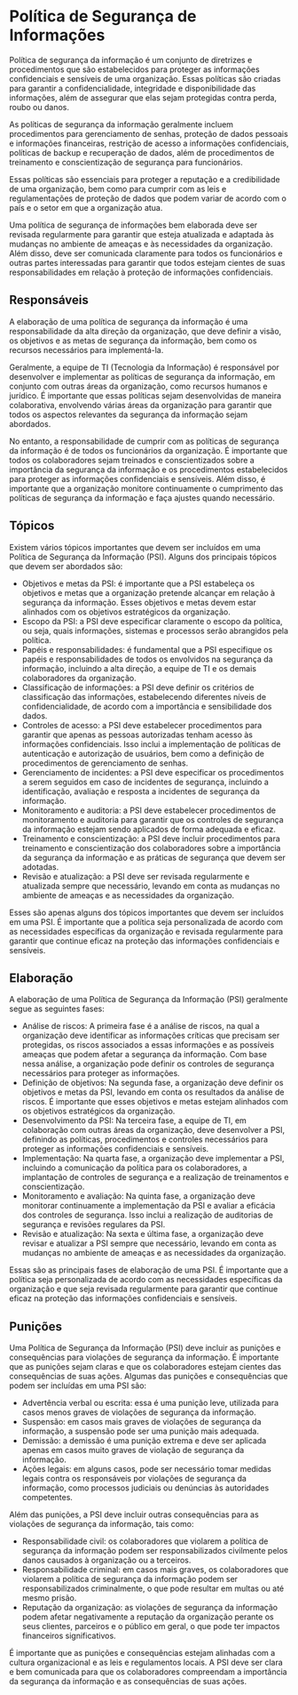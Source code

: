 # Política de Segurança de Informações

Política de segurança da informação é um conjunto de diretrizes e procedimentos que são estabelecidos para proteger as informações confidenciais e sensíveis de uma organização. Essas políticas são criadas para garantir a confidencialidade, integridade e disponibilidade das informações, além de assegurar que elas sejam protegidas contra perda, roubo ou danos.

As políticas de segurança da informação geralmente incluem procedimentos para gerenciamento de senhas, proteção de dados pessoais e informações financeiras, restrição de acesso a informações confidenciais, políticas de backup e recuperação de dados, além de procedimentos de treinamento e conscientização de segurança para funcionários.

Essas políticas são essenciais para proteger a reputação e a credibilidade de uma organização, bem como para cumprir com as leis e regulamentações de proteção de dados que podem variar de acordo com o país e o setor em que a organização atua.

Uma política de segurança de informações bem elaborada deve ser revisada regularmente para garantir que esteja atualizada e adaptada às mudanças no ambiente de ameaças e às necessidades da organização. Além disso, deve ser comunicada claramente para todos os funcionários e outras partes interessadas para garantir que todos estejam cientes de suas responsabilidades em relação à proteção de informações confidenciais.

## Responsáveis

A elaboração de uma política de segurança da informação é uma responsabilidade da alta direção da organização, que deve definir a visão, os objetivos e as metas de segurança da informação, bem como os recursos necessários para implementá-la.

Geralmente, a equipe de TI (Tecnologia da Informação) é responsável por desenvolver e implementar as políticas de segurança da informação, em conjunto com outras áreas da organização, como recursos humanos e jurídico. É importante que essas políticas sejam desenvolvidas de maneira colaborativa, envolvendo várias áreas da organização para garantir que todos os aspectos relevantes da segurança da informação sejam abordados.

No entanto, a responsabilidade de cumprir com as políticas de segurança da informação é de todos os funcionários da organização. É importante que todos os colaboradores sejam treinados e conscientizados sobre a importância da segurança da informação e os procedimentos estabelecidos para proteger as informações confidenciais e sensíveis. Além disso, é importante que a organização monitore continuamente o cumprimento das políticas de segurança da informação e faça ajustes quando necessário.

## Tópicos

Existem vários tópicos importantes que devem ser incluídos em uma Política de Segurança da Informação (PSI). Alguns dos principais tópicos que devem ser abordados são:

- Objetivos e metas da PSI: é importante que a PSI estabeleça os objetivos e metas que a organização pretende alcançar em relação à segurança da informação. Esses objetivos e metas devem estar alinhados com os objetivos estratégicos da organização.
- Escopo da PSI: a PSI deve especificar claramente o escopo da política, ou seja, quais informações, sistemas e processos serão abrangidos pela política.
- Papéis e responsabilidades: é fundamental que a PSI especifique os papéis e responsabilidades de todos os envolvidos na segurança da informação, incluindo a alta direção, a equipe de TI e os demais colaboradores da organização.
- Classificação de informações: a PSI deve definir os critérios de classificação das informações, estabelecendo diferentes níveis de confidencialidade, de acordo com a importância e sensibilidade dos dados.
- Controles de acesso: a PSI deve estabelecer procedimentos para garantir que apenas as pessoas autorizadas tenham acesso às informações confidenciais. Isso inclui a implementação de políticas de autenticação e autorização de usuários, bem como a definição de procedimentos de gerenciamento de senhas.
- Gerenciamento de incidentes: a PSI deve especificar os procedimentos a serem seguidos em caso de incidentes de segurança, incluindo a identificação, avaliação e resposta a incidentes de segurança da informação.
- Monitoramento e auditoria: a PSI deve estabelecer procedimentos de monitoramento e auditoria para garantir que os controles de segurança da informação estejam sendo aplicados de forma adequada e eficaz.
- Treinamento e conscientização: a PSI deve incluir procedimentos para treinamento e conscientização dos colaboradores sobre a importância da segurança da informação e as práticas de segurança que devem ser adotadas.
- Revisão e atualização: a PSI deve ser revisada regularmente e atualizada sempre que necessário, levando em conta as mudanças no ambiente de ameaças e as necessidades da organização.

Esses são apenas alguns dos tópicos importantes que devem ser incluídos em uma PSI. É importante que a política seja personalizada de acordo com as necessidades específicas da organização e revisada regularmente para garantir que continue eficaz na proteção das informações confidenciais e sensíveis.

## Elaboração

A elaboração de uma Política de Segurança da Informação (PSI) geralmente segue as seguintes fases:

- Análise de riscos: A primeira fase é a análise de riscos, na qual a organização deve identificar as informações críticas que precisam ser protegidas, os riscos associados a essas informações e as possíveis ameaças que podem afetar a segurança da informação. Com base nessa análise, a organização pode definir os controles de segurança necessários para proteger as informações.
- Definição de objetivos: Na segunda fase, a organização deve definir os objetivos e metas da PSI, levando em conta os resultados da análise de riscos. É importante que esses objetivos e metas estejam alinhados com os objetivos estratégicos da organização.
- Desenvolvimento da PSI: Na terceira fase, a equipe de TI, em colaboração com outras áreas da organização, deve desenvolver a PSI, definindo as políticas, procedimentos e controles necessários para proteger as informações confidenciais e sensíveis.
- Implementação: Na quarta fase, a organização deve implementar a PSI, incluindo a comunicação da política para os colaboradores, a implantação de controles de segurança e a realização de treinamentos e conscientização.
- Monitoramento e avaliação: Na quinta fase, a organização deve monitorar continuamente a implementação da PSI e avaliar a eficácia dos controles de segurança. Isso inclui a realização de auditorias de segurança e revisões regulares da PSI.
- Revisão e atualização: Na sexta e última fase, a organização deve revisar e atualizar a PSI sempre que necessário, levando em conta as mudanças no ambiente de ameaças e as necessidades da organização.

Essas são as principais fases de elaboração de uma PSI. É importante que a política seja personalizada de acordo com as necessidades específicas da organização e que seja revisada regularmente para garantir que continue eficaz na proteção das informações confidenciais e sensíveis.

## Punições

Uma Política de Segurança da Informação (PSI) deve incluir as punições e consequências para violações de segurança da informação. É importante que as punições sejam claras e que os colaboradores estejam cientes das consequências de suas ações. Algumas das punições e consequências que podem ser incluídas em uma PSI são:

- Advertência verbal ou escrita: essa é uma punição leve, utilizada para casos menos graves de violações de segurança da informação.
- Suspensão: em casos mais graves de violações de segurança da informação, a suspensão pode ser uma punição mais adequada.
- Demissão: a demissão é uma punição extrema e deve ser aplicada apenas em casos muito graves de violação de segurança da informação.
- Ações legais: em alguns casos, pode ser necessário tomar medidas legais contra os responsáveis por violações de segurança da informação, como processos judiciais ou denúncias às autoridades competentes.

Além das punições, a PSI deve incluir outras consequências para as violações de segurança da informação, tais como:

- Responsabilidade civil: os colaboradores que violarem a política de segurança da informação podem ser responsabilizados civilmente pelos danos causados à organização ou a terceiros.
- Responsabilidade criminal: em casos mais graves, os colaboradores que violarem a política de segurança da informação podem ser responsabilizados criminalmente, o que pode resultar em multas ou até mesmo prisão.
- Reputação da organização: as violações de segurança da informação podem afetar negativamente a reputação da organização perante os seus clientes, parceiros e o público em geral, o que pode ter impactos financeiros significativos.

É importante que as punições e consequências estejam alinhadas com a cultura organizacional e as leis e regulamentos locais. A PSI deve ser clara e bem comunicada para que os colaboradores compreendam a importância da segurança da informação e as consequências de suas ações.
